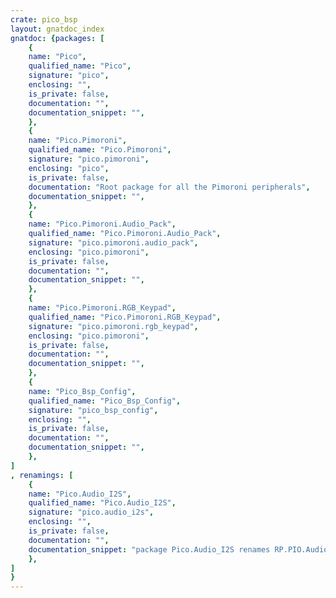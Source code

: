 ```yaml
---
crate: pico_bsp
layout: gnatdoc_index
gnatdoc: {packages: [
    {
    name: "Pico",
    qualified_name: "Pico",
    signature: "pico",
    enclosing: "",
    is_private: false,
    documentation: "",
    documentation_snippet: "",
    },
    {
    name: "Pico.Pimoroni",
    qualified_name: "Pico.Pimoroni",
    signature: "pico.pimoroni",
    enclosing: "pico",
    is_private: false,
    documentation: "Root package for all the Pimoroni peripherals",
    documentation_snippet: "",
    },
    {
    name: "Pico.Pimoroni.Audio_Pack",
    qualified_name: "Pico.Pimoroni.Audio_Pack",
    signature: "pico.pimoroni.audio_pack",
    enclosing: "pico.pimoroni",
    is_private: false,
    documentation: "",
    documentation_snippet: "",
    },
    {
    name: "Pico.Pimoroni.RGB_Keypad",
    qualified_name: "Pico.Pimoroni.RGB_Keypad",
    signature: "pico.pimoroni.rgb_keypad",
    enclosing: "pico.pimoroni",
    is_private: false,
    documentation: "",
    documentation_snippet: "",
    },
    {
    name: "Pico_Bsp_Config",
    qualified_name: "Pico_Bsp_Config",
    signature: "pico_bsp_config",
    enclosing: "",
    is_private: false,
    documentation: "",
    documentation_snippet: "",
    },
]
, renamings: [
    {
    name: "Pico.Audio_I2S",
    qualified_name: "Pico.Audio_I2S",
    signature: "pico.audio_i2s",
    enclosing: "",
    is_private: false,
    documentation: "",
    documentation_snippet: "package Pico.Audio_I2S renames RP.PIO.Audio_I2S;",
    },
]
}
---
```

